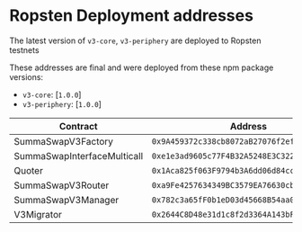 # Ropsten Deployment addresses

The latest version of `v3-core`, `v3-periphery` are deployed to Ropsten testnets


These addresses are final and were deployed from these npm package versions:

- `v3-core`: [`1.0.0`]
- `v3-periphery`: [`1.0.0`]

| Contract                           | Address                                      
| ---------------------------------- | -------------------------------------------- 
| SummaSwapV3Factory                 | `0x9A459372c338cb8072aB27076f2efAC20392fd87` 
| SummaSwapInterfaceMulticall        | `0xe1e3ad9605c77F4B32A5248E3C322d8e741d158E` 
| Quoter                             | `0x1Aca825f063F9794b3A6dd06d84cc45A69e9A57a` 
| SummaSwapV3Router                  | `0xa9Fe4257634349BC3579EA76630cb9B39019A608` 
| SummaSwapV3Manager		         | `0x782c3a65fF0b1eD03d45668B54aa02e4fe74CE95` 
| V3Migrator                         | `0x2644C8D48e31d1c8f2d3364A143bF0D16d9B90D1`                                         |

